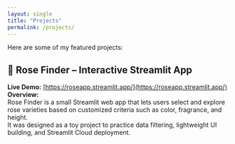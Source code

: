 ```yaml
---
layout: single
title: "Projects"
permalink: /projects/
---
```


Here are some of my featured projects:
## 🌹 Rose Finder – Interactive Streamlit App

**Live Demo:** [https://roseapp.streamlit.app/](https://roseapp.streamlit.app/)
**Overview:**  
Rose Finder is a small Streamlit web app that lets users select and explore rose varieties based on customized criteria such as color, fragrance, and height.  
It was designed as a toy project to practice data filtering, lightweight UI building, and Streamlit Cloud deployment.
